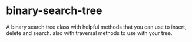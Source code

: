 # binary-search-tree

A binary search tree class with helpful methods that you can use to insert, delete and search.
also with traversal methods to use with your tree.
